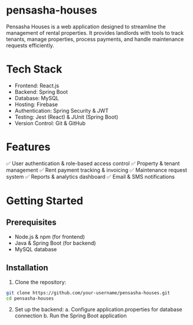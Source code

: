 # pensasha-houses
Pensasha Houses is a web application designed to streamline the management of rental properties. It provides landlords with tools to track tenants, manage properties, process payments, and handle maintenance requests efficiently.

# Tech Stack
- Frontend: React.js
- Backend: Spring Boot
- Database: MySQL
- Hosting: Firebase
- Authentication: Spring Security & JWT
- Testing: Jest (React) & JUnit (Spring Boot)
- Version Control: Git & GitHub

# Features
✅ User authentication & role-based access control
✅ Property & tenant management
✅ Rent payment tracking & invoicing
✅ Maintenance request system
✅ Reports & analytics dashboard
✅ Email & SMS notifications

# Getting Started

## Prerequisites
- Node.js & npm (for frontend)
- Java & Spring Boot (for backend)
- MySQL database

## Installation
1. Clone the repository:
```bash
git clone https://github.com/your-username/pensasha-houses.git
cd pensasha-houses
```
2. Set up the backend:
   a. Configure application.properties for database connection
   b. Run the Spring Boot application
